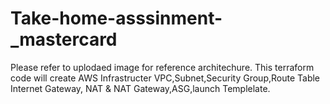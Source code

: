 # Take-home-asssinment-_mastercard
Please refer to uplodaed image for reference architechure.
This terraform code will create AWS Infrastructer VPC,Subnet,Security Group,Route Table Internet Gateway, NAT & NAT Gateway,ASG,launch Templelate.
